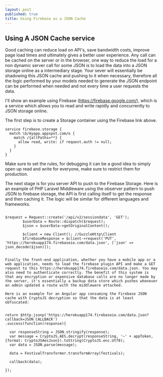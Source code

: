 ```yaml
---
layout: post
published: true
title: Using Firebase as a JSON Cache
---
```

## Using A JSON Cache service

Good caching can reduce load on API's, save bandwidth costs, improve page load times and ultimately gives a better user experience. Any call can be cached on the server or in the browser, one way to reduce the load for a non dynamic server call for some JSON is to load the data into a JSON storage online as a intermediary stage. Your sever will essentially be shadowing this JSON cache and pushing to it when necessary, therefore all the logic performed by your models needed to generate the JSON endpoint can be performed when needed and not every time a user requests the data. 

I'll show an example using Firebase (https://firebase.google.com/), which is a service which allows you to read and write rapidly and concurrently to JSON storage online. 

The first step is to create a Storage container using the Firebase link above. 

~~~
service firebase.storage {
  match \b/myapp.appspot.com/o {
    match /{allPaths=**} {
      allow read, write: if request.auth != null;
    }
  }
}
~~~

Make sure to set the rules, for debugging it can be a good idea to simply open up read and write for everyone, make sure to restrict them for production.

The next stage is for you server API to push to the Firebase Storage. Here is an example of PHP Laravel Middleware using the observer pattern to push JSON to firebase storage, the API is first calling itself to get the response and then caching it. The logic will be similar for different languages and frameworks.

~~~

$request = Request::create('/api/v2/sessiondata', 'GET');
        $userData = Route::dispatch($request);
        $json = $userData->getOriginalContent();

        $client = new Client(); //GuzzleHttp\Client
        $firebaseResponse = $client->request('PUT', 'https://herokuapp174.firebaseio.com/data.json', ['json' => json_decode($json)]);
        
~~~
    
    
    Finally the front-end application, whether you have a mobile app or a web application, needs to load the firebase plugin API and make a GET request to this https://herokuapp174.firebaseio.com/data.json. You may also need to authenticate correctly. The benefit of this system is that any encryption or expensive database calls are no longer made by the server, it's essentially a backup data store which pushes whenever an admin updated a route with the middleware attached.
    
    Here is an example for an Angular app consuming the Firebase JSON cache with CryptoJS decryption so that the data is at least obfuscated:
    
~~~

return $http.jsonp('https://herokuapp174.firebaseio.com/data.json?callback=JSON_CALLBACK')
.success(function(response){

  var responseString = JSON.stringify(response);
  var message = CryptoJS.AES.decrypt(responseString, '~' + appToken, {format: CryptoJSAesJson}).toString(CryptoJS.enc.Utf8);
  var data = JSON.parse(message);

  data = FestivalTransformer.transformArray(festivals);

  callback(data);

});

~~~
